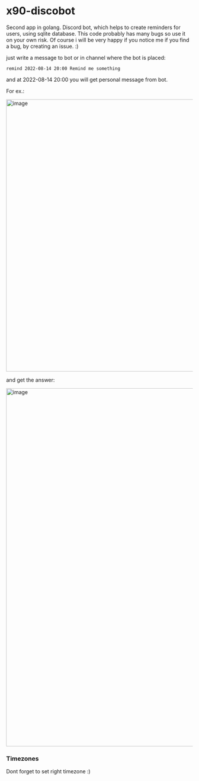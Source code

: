 # x90-discobot
Second app in golang. Discord bot, which helps to create reminders for users, using sqlite database. This code probably has many bugs so use it on your own risk. Of course i will be very happy if you notice me if you find a bug, by creating an issue. :) 

just write a message to bot or in channel where the bot is placed:

`remind 2022-08-14 20:00 Remind me something`

and at 2022-08-14 20:00 you will get personal message from bot.

For ex.:

<img width="735" alt="image" src="https://user-images.githubusercontent.com/90475186/184553136-599d7f76-0727-4920-a535-63b2a08951b6.png">

and get the answer:

<img width="967" alt="image" src="https://user-images.githubusercontent.com/90475186/184553185-45c896ff-2fb3-4a79-81d7-25b12250e6f4.png">

### Timezones

Dont forget to set right timezone :) 
